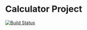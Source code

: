 # Calculator Project
[![Build Status](https://app.travis-ci.com/okbWork/calc2.svg?branch=main)](https://app.travis-ci.com/okbWork/calc2.svg?branch=main)

